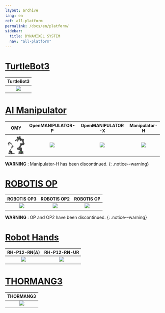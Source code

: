 ```yaml
---
layout: archive
lang: en
ref: all-platform
permalink: /docs/en/platform/
sidebar:
  title: DYNAMIXEL SYSTEM
  nav: "all-platform"
---
```


# [TurtleBot3](#turtlebot3)

|                                  TurtleBot3                                  |
| :--------------------------------------------------------------------------: |
| [![](/assets/tb3_burger_Waffle.png)](/docs/en/platform/turtlebot3/overview/) |

# [AI Manipulator](#ai-manipulator)

|                                                    OMY                                                     |                                                OpenMANIPULATOR-P                                                |                                                        OpenMANIPULATOR-X                                                         |                                                    Manipulator-H                                                    |
| :--------------------------------------------------------------------------------------------------------: | :-------------------------------------------------------------------------------------------------------------: | :------------------------------------------------------------------------------------------------------------------------------: | :-----------------------------------------------------------------------------------------------------------------: |
| [![](/assets/images/platform/omy/omy_product.png)](/docs/en/platform/omy/overview/) | [![](/assets/images/platform/openmanipulator_p/product_img.png)](/docs/en/platform/openmanipulator_p/overview/) | [![](/assets/images/platform/openmanipulator_x/OpenManipulator_Introduction.jpg)](/docs/en/platform/openmanipulator_x/overview/) | [![](/assets/images/platform/manipulator_h/manipulator_product.png)](/docs/en/platform/manipulator_h/introduction/) |

**WARNING** : Manipulator-H has been discontinued.
{: .notice--warning}

# [ROBOTIS OP](#robotis-op)

|                                         ROBOTIS OP3                                          |                                        ROBOTIS OP2                                         |                                       ROBOTIS OP                                        |
| :------------------------------------------------------------------------------------------: | :----------------------------------------------------------------------------------------: | :-------------------------------------------------------------------------------------: |
| [![](/assets/images/platform/op3/op3_product_rev2.png)](/docs/en/platform/op3/introduction/) | [![](/assets/images/platform/op2/op2_product.jpg)](/docs/en/platform/op2/getting_started/) | [![](/assets/images/platform/op/op_product.jpg)](/docs/en/platform/op/getting_started/) |

**WARNING** : OP and OP2 have been discontinued.
{: .notice--warning}

# [Robot Hands](#robot-hands)

|                                           RH-P12-RN(A)                                            |                                                     RH-P12-RN-UR                                                      |
| :-----------------------------------------------------------------------------------------------: | :-------------------------------------------------------------------------------------------------------------------: |
| [![](/assets/images/platform/rh_p12_rn/rh-p12-rn_product_new.png)](/docs/en/platform/rh_p12_rna/) | [![](/assets/images/platform/rh_p12_rn/rh_p12_rn_ur/rh_p12_rn_ur_product_image.png)](/docs/en/platform/rh_p12_rn_ur/) |

# [THORMANG3](#thormang3)

|                                             THORMANG3                                             |
| :-----------------------------------------------------------------------------------------------: |
| [![](/assets/images/platform/thormang3/thormang3.png)](/docs/en/platform/thormang3/introduction/) |
